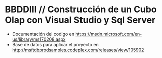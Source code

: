 # BBDDIII // Construcción de un Cubo Olap con Visual Studio y Sql Server 

* Documentación del codigo en https://msdn.microsoft.com/en-us/library/ms170208.aspx
* Base de datos para aplicar el proyecto en http://msftdbprodsamples.codeplex.com/releases/view/105902
